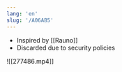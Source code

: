 ```yaml
---
lang: 'en'
slug: '/A06AB5'
---
```


- Inspired by [[Rauno]]
- Discarded due to security policies

![[277486.mp4]]
